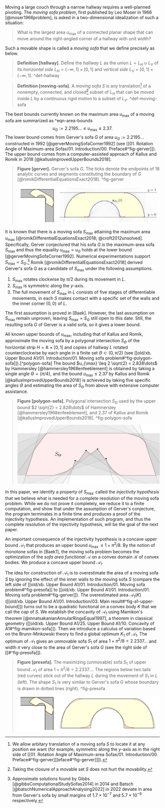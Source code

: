 Moving a large couch through a narrow hallway requires a well-planned pivoting. The _moving sofa problem_, first published by Leo Moser in 1966 [@moser1966problem], is asked in a two-dimensional idealization of such a situation:

> What is the largest area $u_{\text{max}}$ of a connected planar shape that can move around the right-angled corner of a hallway with unit width?

Such a movable shape is called a _moving sofa_ that we define precisely as below.

> __Definition [hallway].__ Define the _hallway_ $L$ as the union $L = L_H \cup L_V$ of its _horizontal side_ $L_H = (-\infty, 1] \times [0, 1]$ and _vertical side_ $L_V = [0, 1] \times (-\infty, 1]$. ^def-hallway

> __Definition [moving-sofa].__ A _moving sofa_ $S$ is any translation[^sofa-translation] of a nonempty, connected, and closed[^sofa-closed] subset of $L_H$ that can be moved inside $L$ by a continuous rigid motion to a subset of $L_V$. ^def-moving-sofa

The best bounds currently known on the maximum area $u_{\max}$ of a moving sofa are summarized as ^eqn-area-bounds
$$
u_G := 2.2195\dots \leq u_{\max} \leq 2.37.
$$
The lower bound comes from Gerver's sofa $G$ of area $u_G := 2.2195\dots$ constructed in 1992 [@gerverMovingSofaCorner1992] (see [[01. Rotation Angle of Maximum-area Sofas/01. Introduction/00. Preface#^fig-gerver]]). The upper bound comes from a computer-assisted approach of Kallus and Romik in 2018 [@kallusImprovedUpperBounds2018].

> __Figure [gerver].__ Gerver's sofa $G$. The ticks denote the endpoints of 18 analytic curves and segments constituting the boundary of $G$ [@romikDifferentialEquationsExact2018]. ^fig-gerver
> 
> ![100%](images/gerver-full.svg)

It is known that there is a moving sofa $S_{\max}$ attaining the maximum area $u_{\max}$ [@romikDifferentialEquationsExact2018; @croft2012unsolved]. Specifically, Gerver conjectured that his sofa $G$ _is_ the maximum-area sofa $S_{\max}$ and thus the equality $u_{\max} = u_G$ holds at the lower bound [@gerverMovingSofaCorner1992]. Numerical experimentations support $S_{\max} = S_G$.[^numerical] Romik [@romikDifferentialEquationsExact2018] derived Gerver's sofa $G$ as a candidate of $S_{\max}$ under the following assumptions.

1. $S_{\max}$ rotates clockwise by $\pi/2$ during its movement in $L$.
2. $S_{\max}$ is symmetric along the $y$-axis.
3. The full movement of $S_{\max}$ in $L$ consists of five stages of differentiable movements, in each $S$ makes contact with a specific set of the walls and the inner corner $(0, 0)$ of $L$.

The first assumption is proved in [Baek]. However, the last assumption on $S_{\max}$ remain unproven, leaving $S_{\max} = S_G$ still open to this date. Still, the resulting sofa $G$ of Gerver is a valid sofa, so it gives a lower bound.

All known upper bounds of $u_{\max}$, including that of Kallus and Romik, approximate the moving sofa by a polygonal intersection $S_\Theta$ of the horizontal strip $H = \mathbb{R} \times [0, 1]$ and copies of hallway $L$ rotated counterclockwise by each angle in a finite set $\Theta \subset (0, \pi/2)$ (see [[old/xb. Upper Bound A1/01. Introduction/01. Moving sofa problem#^fig-polygon-sofa]]).[^polygon-sofa] The bound $u_{\max} \leq 2 \sqrt{2} = 2.828\dots$ by Hammersley [@hammersley1968enfeeblement] is obtained by taking a single angle $\Theta = \left\{ \pi/4 \right\}$, and the bound $u_{\max} \leq 2.37$ by Kallus and Romik [@kallusImprovedUpperBounds2018] is achieved by taking five specific angles $\Theta$ and estimating the area of $S_\Theta$ from above with extensive computer assistance.

> __Figure [polygon-sofa].__ Polygonal intersection $S_\Theta$ used by the upper bound $2 \sqrt{2} = 2.828\dots$ of Hammersley [@hammersley1968enfeeblement], and $2.37$ of Kallus and Romik [@kallusImprovedUpperBounds2018]. ^fig-polygon-sofa
> 
> ![70%](images/polygon-sofa.svg)

In this paper, we identify a property of $S_{\mathrm{\max}}$ called the _injectivity hypothesis_ that we believe what is needed for a complete resolution of the moving sofa problem. While we do not prove it completely, we reduce it to a finite computation, and show that under the assumption of Gerver's conjecture, the program terminates in a finite time and produces a proof of the injectivity hypothesis. An implementation of such program, and thus the complete resolution of the injectivity hypothesis, will be the goal of the next paper.

An important consequence of the injectivity hypothesis is a concave upper bound $\mathcal{A}_1$ that produces an upper bound $u_{\mathrm{\max}} \leq 1 + \pi^2/8$. By the notion of monotone sofas in [Baek1], the moving sofa problem becomes the optimization of the _sofa area functional_ $\mathcal{A}$ on a convex domain $\mathcal{K}$ of convex bodies. We produce a concave upper bound $\mathcal{A}_1$.

The idea for construction of $\mathcal{A}_1$ is to overestimate the area of a moving sofa $S$ by ignoring the effect of the inner walls to the moving sofa $S$ (compare the left side of [[old/xb. Upper Bound A1/01. Introduction/01. Moving sofa problem#^fig-presofa]] to [[old/xb. Upper Bound A1/01. Introduction/01. Moving sofa problem#^fig-gerver]]). The overestimated area $\mathcal{A}_1(K)$ ([[old/xb. Upper Bound A1/01. Introduction/03. Main result#^fig-a1-upper-bound]]) turns out to be a quadratic functional on a convex body $K$ that we call the _cap_ of $S$. We establish the concavity of $\mathcal{A}_1$ using Mamikon's theorem [@mnatsakanianAnnularRingsEqual1997], a theorem in classical geometry ([[old/xb. Upper Bound A1/25. Upper Bound A1/10. Concavity of A1#^fig-mamikon-sofa]]). Then we introduce a calculus of variation based on the Brunn-Minkowski theory to find a global optimum $K_1$ of $\mathcal{A}_1$. The optimum of $\mathcal{A}_1$ gives an unmovable sofa $S_1$ of area $1 + \pi^2/8 = 2.2337\dots$ and width $\pi$ very close to the area of Gerver's sofa $G$ (see the right side of [[#^fig-presofa]]).

> __Figure [presofa].__ The maximizing (unmovable) sofa $S_1$ of upper bound $\mathcal{A}_1$ of area $1 + \pi^2/8 = 2.2337\dots$. The regions below two tails (red curves) stick out of the hallway $L$ during the movement of $S_1$ in $L$ (left). The shape $S_1$ is very similar to Gerver's sofa $G$ whose boundary is drawn in dotted lines (right). ^fig-presofa
> 
> ![100%](images/presofa-combined.svg)

[^sofa-translation]: We allow arbitary translation of a moving sofa $S$ to locate it at any position we want (for example, symmetric along the $y$-axis as in the right side of [[01. Rotation Angle of Maximum-area Sofas/01. Introduction/00. Preface#^fig-gerver]]]eface#^fig-gerver]]]).

[^sofa-closed]: Taking the closure of a movable set $S$ does not hurt the movability.

[^numerical]: Approximate solutions found by Gibbs [@gibbsComputationalStudySofas2014] in 2014 and Batsch [@batschNumericalApproachAnalysing2022] in 2022 deviate in area from Gerver's sofa by small margins of $1.7 \times 10^{-7}$ and $5.7 \times 10^{-9}$ respectively.